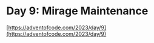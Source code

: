 # Day 9: Mirage Maintenance

[https://adventofcode.com/2023/day/9](https://adventofcode.com/2023/day/9)
